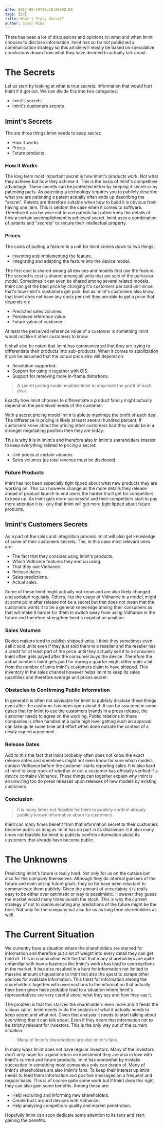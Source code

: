 ```yaml
---
date: 2017-09-19T20:10:00+02:00
tags: [ir]
title: What's Truly Secret?
author: Simon Mika
---
```

There has been a lot of discussions and opinions on what and when Imint chooses to disclose information. Imint has so far not published a communication strategy so this article will mostly be based on speculative conclusions drawn from what they have decided to actually talk about.

# The Secrets

Let us start by looking at what is true secrets. Information that would hurt Imint if it got out. We can divide this into two categories:

- Imint's secrets
- Imint's customers secrets

## Imint's Secrets

The are three things Imint needs to keep secret:

- How it works
- Prices
- Future products

### How It Works

The long term most important secret is how Imint's products work. Not what they achieve but how they achieve it. This is the basis of Imint's competitive advantage. These secrets can be protected either by keeping it secret or by patenting parts. As patenting a technology requires you to publicly describe what you are patenting a patent actually often ends up describing the "secret". Patents are therefore suitable when how to build it is obvious from having one item. This is seldom the case when it comes to software. Therefore it can be wise not to use patents but rather keep the details of how a certain accomplishment is achieved secret. Imint uses a combination of patents and "secrets" to secure their intellectual property.

### Prices

The costs of putting a feature in a unit for Imint comes down to two things:

- Inventing and implementing the feature.
- Integrating and adapting the feature into the device model.

The first cost is shared among all devices and models that use the feature. The second is cost is shared among all units that are sold of the particular model. Sometimes it can even be shared among several related models. Imint can get the best price by charging it's customers per sold unit since that's how Imint's customers get paid. But as Imint's customers also know that Imint does not have any costs per unit they are able to get a price that depends on:

- Predicted sales volumes.
- Perceived reference value.
- Future value of customer.

At least the perceived reference value of a customer is something Imint would not like it other customers to know.

It shall also be noted that Imint has communicated that they are trying to differentiate their products into sub-products. When it comes to stabilization it can be assumed that the actual price also will depend on:

- Resolution supported.
- Support for using it together with OIS.
- Support for removing more in-frame distortions.

> A secret pricing model enables Imint to maximize the profit of each deal.

Exactly how Imint chooses to differentiate a product family might actually depend on the perceived needs of the customer.

With a secret pricing model Imint is able to maximize the profit of each deal. The difference in pricing is likely at least several hundred percent. If customers knew about the pricing other customers had they would be in a stronger negotiating position then they are today.

This is why it is in Imint's and therefore also in Imint's shareholders interest to keep everything related to pricing a secret:

- Unit prices at certain volumes.
- Sales volumes (as total revenue must be disclosed).

### Future Products

Imint has not been especially tight lipped about what new products they are working on. This can however change as the more details they release ahead of product launch to end users the harder it will get for competitors to keep up. As Imint gets more successful and their competitors start to pay more attention it is likely that Imint will get more tight lipped about future products.

## Imint's Customers Secrets

As a part of the sales and integration process Imint will also get knowledge of some of their customers secrets. The, in this case most relevant ones are:

- The fact that they consider using Imint's products.
- Which Vidhance features they end up using.
- That they use Vidhance.
- Release dates.
- Sales predictions.
- Actual sales.

Some of these Imint might actually not know and are also likely changed and updated regularly. Others, like the usage of Vidhance in a model, might at some point after release not be a secret but that does not mean that the customers wants it to be a general knowledge among their consumers as that will make it harder for them to switch away from using Vidhance in the future and therefore strengthen Imint's negotiation position.

### Sales Volumes

Device makers tend to publish shipped units. I think they sometimes even call it sold units even if they just sold them to a reseller and the reseller has a credit for at least part of the price until they actually sell it to a consumer. Imint often gets payed after the consumer buys the device. Therefore the actual numbers Imint gets paid for during a quarter might differ quite a bit from the number of units Imint's customers claim to have shipped. This inventory in the sales channel however helps Imint to keep its sales quantities and therefore average unit prices secret.

### Obstacles to Confirming Public Information

In general it is often not advisable for Imint to publicly disclose these things even after the customer has been open about it. It can be assumed in some cases that for Imint to use the customers brands in a press release, the customer needs to agree on the wording. Public relations in these companies is often handled at a quite high level getting such an approval can take quite some time and effort when done outside the context of a newly signed agreement.

### Release Dates

Add to this the fact that Imint probably often does not know the exact release dates and sometimes might not even know for sure which models contain Vidhance before the customer starts reporting sales. It is also hard of Imint to keep track of whether or not a customer has officially verified if a device contains Vidhance. These things can together explain why Imint is so unwilling too do press releases upon releases of new models by existing customers.

### Conclusion

> It is many times not feasible for Imint to publicly confirm already publicly known information about its customers.

Imint can many times benefit from that information secret to their customers become public as long as Imint has no part in its disclosure. It it also many times not feasible for Imint to publicly confirm information about its customers that already have become public.

# The Unknowns

Predicting Imint's future is really hard. Not only for us on the outside but also for the company themselves. Although they do internal guesses of the future and even set up future goals, they so far have been reluctant to communicate them publicly. Given the amount of uncertainty it is really easy to be either over optimistic or way to pessimistic. However they guess the market would many times punish the stock. This is why the current strategy of not to communicating any predictions of the future might be the best. Not only for the company but also for us as long term shareholders as well.

# The Current Situation

We currently have a situation where the shareholders are starved for information and therefore put a lot of weight into every detail they can get hold of. This in combination with the fact that many shareholders are quite unfamiliar with how a business like Imint's works has lead to overreactions in the market. It has also resulted in a hunt for information not limited to massive amount of questions to Imint but also the quest to scrape other sources for available information. This thirst for information among the shareholders together with overreactions to the information that actually have been given have probably lead to a situation where Imint's representatives are very careful about what they say and how they say it.

The problem is that this starves the shareholders even more and it feeds the vicious spiral. Imint needs to do the analysis of what it actually needs to keep secret and what not. Given that analysis it needs to start talking about everything that it can talk about. Even if they deem that information not to be strictly relevant for investors. This is the only way out of the current situation.

> Many of Imint's shareholders are also Imint's fans.

In many ways Imint does not have regular investors. Many of the investors don't only hope for a good return on investment they are also in love with Imint's current and future products. Imint has somewhat by mistake succeeded in something most companies only can dream of. Many of Imint's shareholders are also Imint's fans. To keep their interest up Imint needs to feed them information and positive messages on a frequent and regular basis. This is of course quite some work but if Imint does this right they can also gain some benefits. Among these are:

- Help recruiting and informing new shareholders.
- Create buzz around devices with Vidhance.
- Help analyzing competitors quality and market penetration.

Hopefully Imint can soon dedicate some attention to its fans and start gaining the benefits.

